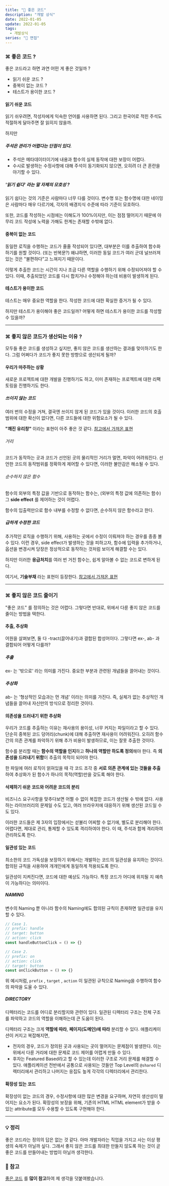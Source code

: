 ```yaml
---
title: "💬 좋은 코드"
description: "개발 상식"
date: 2022-01-05
update: 2022-01-05
tags:
  - 개발상식
series: "💬 면접"
---
```


### ⌘ 좋은 코드 ?
좋은 코드라고 하면 과연 어떤 게 좋은 것일까 ?
- 읽기 쉬운 코드 ?
- 중복이 없는 코드 ?
- 테스트가 용이한 코드 ?

#### 읽기 쉬운 코드
읽기 쉬우려면, 작성자에게 익숙한 언어를 사용하면 된다.
그리고 한국어로 적힌 주석도 적절하게 달아주면 잘 읽히지 않을까.

하지만

##### 주석은 **관리가 어렵다**는 단점이 있다.
- 주석은 메타데이터이기에 내용과 함수의 실제 동작에 대한 보장이 어렵다.
- 수시로 발생하는 수정사항에 대해 주석이 동기화되지 않으면, 오히려 더 큰 혼란을 야기할 수 있다.

##### '읽기 쉽다' 라는 말 자체의 모호성 ?
읽기 쉽다는 것의 기준은 사람마다 너무 다를 것이다. 
변수명 또는 함수명에 대한 네이밍은 사람마다 매우 다르기에, 각자의 배경지식 수준에 따라 기준이 모호하다.

또한, 코드를 작성하는 시점에는 이해도가 100%이지만, 이는 점점 떨어지기 때문에 아무리 코드 작성에 노력을 가해도 한계는 존재할 수밖에 없다.

#### 중복이 없는 코드
동일한 로직을 수행하는 코드가 줄줄 작성되어 있다면, 대부분은 이를 추출하여 함수화하기를 원할 것이다. (또는 반복문?)
왜냐하면, 이러한 동일 코드가 여러 군데 널브러져 있는 것은 "불편하다"고 느껴지기 때문이다.

이렇게 추출한 코드는 시간이 지나 조금 다른 역할을 수행하기 위해 수정되어져야 할 수 있다.
이때, 추출되었던 코드를 다시 합치거나 수정해야 하는데 비용이 발생하게 된다.

#### 테스트가 용이한 코드
테스트는 매우 중요한 역할을 한다. 
작성한 코드에 대한 확실한 증거가 될 수 있다.

하지만 테스트가 용이해야 좋은 코드일까?
어떻게 하면 테스트가 용이한 코드를 작성할 수 있을까?

---

### ⌘ 좋지 않은 코드가 생산되는 이유 ?
모두들 좋은 코드를 생성하고 싶지만, 좋지 않은 코드를 생산하는 결과를 맞이하기도 한다.
그럼 어쩌다가 코드가 좋지 못한 방향으로 생산되게 될까?

#### 우리가 마주하는 상황
새로운 프로젝트에 대한 개발을 진행하기도 하고,
이미 존재하는 프로젝트에 대한 리팩토링을 진행하기도 한다.

##### 쓰이지 않는 코드
여러 번의 수정을 거쳐, 결국엔 쓰이지 않게 된 코드가 있을 것이다.
이러한 코드의 호출범위에 대한 확신이 없다면, 다른 코드들에 대한 위험요소가 될 수 있다.

**"깨진 유리창"** 이라는 표현이 아주 좋은 것 같다. <a href="#help">참고에서 가져온 표현</a>

###### 거리
코드가 동작하는 곳과 코드가 선언된 곳의 물리적인 거리가 멀면, 파악이 어려워진다.
선언한 코드의 동작범위를 정확하게 제어할 수 있다면, 이러한 불안감은 해소될 수 있다.

###### 순수하지 않은 함수
함수의 외부의 특정 값을 기반으로 동작하는 함수는, (외부의 특정 값에 의존하는 함수) 그 **side effect** 를 제어하는 것이 어렵다.

함수의 입출력만으로 함수 내부를 수정할 수 없다면, 순수하지 않은 함수라고 한다.

##### 급하게 수정한 코드
추가적인 로직을 수행하기 위해, 사용하는 곳에서 수정이 이뤄져야 하는 경우를 종종 볼 수 있다. 이런 경우, side effect가 발생하는 것을 피하고자, 함수에 입력을 추가하거나, 옵션을 변경시켜 당장은 정상적으로 동작하는 것처럼 보이게 해결할 수는 있다.

하지만 이러한 **응급처치**를 여러 번 거친 함수는, 쉽게 알아볼 수 없는 코드로 변하게 된다.

여기서, **기술부채** 라는 표현이 등장한다. <a href="#help">참고에서 가져온 표현</a>

---

### ⌘ 좋지 않은 코드 줄이기
"좋은 코드" 를 정의하는 것은 어렵다.
그렇다면 반대로, 위에서 다룬 좋지 않은 코드를 줄이는 방법을 택한다.

#### 추출, 추상화
어원을 살펴보면, 둘 다 -tract(끌어내기)과 결합된 합성어이다. 그렇다면 ex-, ab- 과 결합되어 어떻게 다를까?

##### 추출
ex- 는 '밖으로' 라는 의미를 가진다. 중요한 부분과 관련된 개념들을 끌어내는 것이다.

##### 추상화
ab- 는 '형상적인 모습과는 먼 개념' 이라는 의미를 가진다. 즉, 실체가 없는 추상적인 개념들을 끌어내 자신만의 방식으로 정리한 것이다.

#### 의존성을 드러내기 위한 추상화
우리가 코드를 추출하는 이유는 재사용의 용이성, 너무 커지는 파일이라고 할 수 있다.
단순히 중복된 코드 덩어리(chunk)에 대해 추출하면 재사용이 어려워진다. 오히려 함수 간의 의존 관계를 파악하기 위해 추가 비용이 발생하므로, 이는 잘못 추출한 것이다.

함수를 분리할 때는 **함수의 역할을 인지**하고 **하나의 역할만 하도록 정의**해야 한다. 즉 **의존성을 드러내기 위함**이 추출의 목적이 되어야 한다.

한 파일에 여러 로직이 얽혀있을 때 각 코드 조각 중 **서로 의존 관계에 있는 것들을 추출**하여 추상화가 된 함수가 하나의 목적(역할)만을 갖도록 해야 한다.

#### 삭제하기 쉬운 코드와 어려운 코드의 분리
비즈니스 요구사항을 맞추다보면 어쩔 수 없이 복잡한 코드가 생산될 수 밖에 없다.
사용하는 라이브러리의 문제일 수도 있고, 여러 브라우저에 대응하기 위해 생산된 코드일 수도 있다.

이러한 코드들은 제 3자의 입장에서는 섣불리 어찌할 수 없기에, 별도로 분리해야 한다. 어렵다면, 제대로 관리, 통제할 수 있도록 격리하여야 한다.
이 때, 주석과 함께 격리하여 관리하도록 한다.

#### 일관성 있는 코드
최소한의 코드 가독성을 보장하기 위해서는 개발하는 코드의 일관성을 유지하는 것이다. 합의된 규칙을 사용하여 개개인에게 동일하게 적용되도록 한다.

일관성이 지켜진다면, 코드에 대한 예상도 가능하다. 특정 코드가 어디에 위치될 지 예측이 가능하다는 의미이다.

##### NAMING
변수의 Naming 뿐 아니라 함수의 Naming에도 합의된 규칙이 존재하면 일관성을 유지할 수 있다.

```javascript
// Case 1.
// prefix: handle
// target: button
// action: click
const handleButtonClick = () => {}

// Case 2.
// prefix: on
// action: click
// target: button
const onClickButton = () => {}
```
위 예시처럼, `prefix` , `target` , `action` 이 일관된 규칙으로 Naming을 수행하여 함수의 파악을 도울 수 있다.

##### DIRECTORY
디렉터리는 코드를 어디로 분리할지와 관련이 있다.
일관된 디렉터리 구조는 전체 구조를 파악하고 코드의 역할을 이해하는데 큰 도움이 된다.

디렉터리 구조는 크게 **역할에 따라**, **페이지(도메인)에 따라** 분리할 수 있다.
애플리케이션이 커지고 복잡해지면,
- 전자의 경우, 코드가 정의된 곳과 사용되는 곳이 멀어지는 문제점이 발생한다. 이는 위에서 다룬 거리에 대한 문제로 코드 제어를 어렵게 만들 수 있다.
- 후자는 Featured Based라고 할 수 있는데 이러한 구조로 거리 문제를 해결할 수 있다. 애플리케이션 전반에서 공통으로 사용되는 것들만 Top Level의 `@shared` 디렉터리에서 관리하고 나머지는 응집도 높게 각각의 디렉터리에서 관리한다.

#### 확장성 있는 코드
확장성이 없는 코드의 경우, 수정사항에 대한 많은 변경을 요구하며, 자연히 생산성이 떨어지는 요소가 된다. 확장성의 보장을 위해, 기존의 HTML HTML element가 받을 수 있는 attribute를 모두 수용할 수 있도록 구현해야 한다.

---

### 💡 정리
좋은 코드라는 정의의 답은 없는 것 같다.
아마 개발자라는 직업을 가지고 사는 이상 평생의 숙제가 아닐까 싶다.
그래서 좋지 않은 코드를 최대한 만들지 않도록 하는 것이 곧 좋은 코드를 만들어내는 방법이 아닐까 생각한다.

### 🚩 참고<span id="help"></span>
[좋은 코드](https://jbee.io/etc/what-is-good-code/#%EC%9D%BD%EA%B8%B0-%EC%89%AC%EC%9A%B4-%EC%BD%94%EB%93%9C%EA%B0%80-%EC%A2%8B%EC%9D%80-%EC%BD%94%EB%93%9C) 를 **많이 참고**하여 제 생각을 덧붙여봤습니다.
